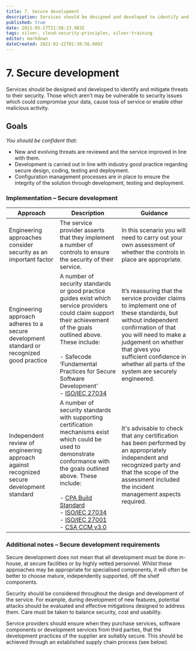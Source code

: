 ```yaml
---
title: 7. Secure development
description: Services should be designed and developed to identify and mitigate threats to their security. Those which aren’t may be vulnerable to security issues which could compromise your data, cause loss of service or enable other malicious activity.
published: true
date: 2021-05-27T21:58:13.983Z
tags: silver, cloud-security-principles, silver-training
editor: markdown
dateCreated: 2021-02-22T01:38:56.609Z
---
```


# 7\. Secure development

Services should be designed and developed to identify and mitigate threats to their security. Those which aren’t may be vulnerable to security issues which could compromise your data, cause loss of service or enable other malicious activity.

## Goals

*You should be confident that:*

-   New and evolving threats are reviewed and the service improved in line with them.
-   Development is carried out in line with industry good practice regarding secure design, coding, testing and deployment.
-   Configuration management processes are in place to ensure the integrity of the solution through development, testing and deployment.

### **Implementation – Secure development**

| **Approach** | **Description** | **Guidance** |
| --- | --- | --- |
| Engineering approaches consider security as an important factor | The service provider asserts that they implement a number of controls to ensure the security of their service. | In this scenario you will need to carry out your own assessment of whether the controls in place are appropriate. |
| Engineering approach adheres to a secure development standard or recognized good practice | A number of security standards or good practice guides exist which service providers could claim support their achievement of the goals outlined above. These include:<br><br>-   Safecode ‘Fundamental Practices for Secure Software Development’<br>-   [ISO/IEC 27034](#) | It’s reassuring that the service provider claims to implement one of these standards, but without independent confirmation of that you will need to make a judgement on whether that gives you sufficient confidence in whether all parts of the system are securely engineered. |
| Independent review of engineering approach against recognized secure development standard | A number of security standards with supporting certification mechanisms exist which could be used to demonstrate conformance with the goals outlined above. These include:<br><br>-   [CPA Build Standard](#)<br>-   [ISO/IEC 27034](#)<br>-   [ISO/IEC 27001](#)<br>-   [CSA CCM v3.0](#) | It's advisable to check that any certification has been performed by an appropriately independent and recognized party and that the scope of the assessment included the incident management aspects required. |

### **Additional notes – Secure development requirements**

Secure development does not mean that all development must be done in-house, at secure facilities or by highly vetted personnel. Whilst these approaches may be appropriate for specialised components, it will often be better to choose mature, independently supported, off the shelf components.

Security should be considered throughout the design and development of the service. For example, during development of new features, potential attacks should be evaluated and effective mitigations designed to address them. Care must be taken to balance security, cost and usability.

Service providers should ensure when they purchase services, software components or development services from third parties, that the development practices of the supplier are suitably secure. This should be achieved through an established supply chain process (see below).